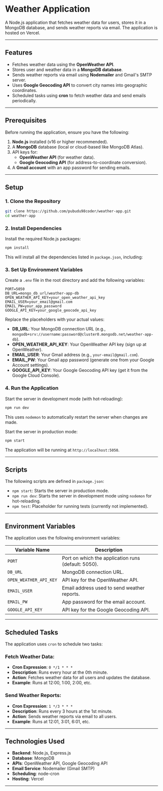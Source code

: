 # Weather Application

A Node.js application that fetches weather data for users, stores it in a MongoDB database, and sends weather reports via email. The application is hosted on Vercel.

---

## Features
- Fetches weather data using the **OpenWeather API**.
- Stores user and weather data in a **MongoDB database**.
- Sends weather reports via email using **Nodemailer** and Gmail's SMTP server.
- Uses **Google Geocoding API** to convert city names into geographic coordinates.
- Scheduled tasks using **cron** to fetch weather data and send emails periodically.

---

## Prerequisites
Before running the application, ensure you have the following:
1. **Node.js** installed (v16 or higher recommended).
2. A **MongoDB** database (local or cloud-based like MongoDB Atlas).
3. API keys for:
   - **OpenWeather API** (for weather data).
   - **Google Geocoding API** (for address-to-coordinate conversion).
4. A **Gmail account** with an app password for sending emails.

---

## Setup

### 1. Clone the Repository
```bash
git clone https://github.com/pubudu98coder/weather-app.git
cd weather-app
```

### 2. Install Dependencies
Install the required Node.js packages:
```bash
npm install
```
This will install all the dependencies listed in `package.json`, including:

### 3. Set Up Environment Variables
Create a `.env` file in the root directory and add the following variables:
```plaintext
PORT=5050
DB_URL=mongo_db_url/weather-app-db
OPEN_WEATHER_API_KEY=your_open_weather_api_key
EMAIL_USER=your_email@gmail.com
EMAIL_PW=your_app_password
GOOGLE_API_KEY=your_google_geocode_api_key
```
Replace the placeholders with your actual values:
- **DB_URL**: Your MongoDB connection URL (e.g., `mongodb+srv://username:password@cluster0.mongodb.net/weather-app-db`).
- **OPEN_WEATHER_API_KEY**: Your OpenWeather API key (sign up at OpenWeather).
- **EMAIL_USER**: Your Gmail address (e.g., `your-email@gmail.com`).
- **EMAIL_PW**: Your Gmail app password (generate one from your Google Account settings).
- **GOOGLE_API_KEY**: Your Google Geocoding API key (get it from the Google Cloud Console).

### 4. Run the Application
Start the server in development mode (with hot-reloading):
```bash
npm run dev
```
This uses `nodemon` to automatically restart the server when changes are made.

Start the server in production mode:
```bash
npm start
```
The application will be running at `http://localhost:5050`.

---

## Scripts
The following scripts are defined in `package.json`:
- `npm start`: Starts the server in production mode.
- `npm run dev`: Starts the server in development mode using `nodemon` for hot-reloading.
- `npm test`: Placeholder for running tests (currently not implemented).

---

## Environment Variables
The application uses the following environment variables:

| Variable Name         | Description                                      |
|----------------------|--------------------------------------------------|
| `PORT`               | Port on which the application runs (default: 5050). |
| `DB_URL`             | MongoDB connection URL.                         |
| `OPEN_WEATHER_API_KEY` | API key for the OpenWeather API.               |
| `EMAIL_USER`         | Email address used to send weather reports.     |
| `EMAIL_PW`           | App password for the email account.             |
| `GOOGLE_API_KEY`     | API key for the Google Geocoding API.           |

---

## Scheduled Tasks
The application uses `cron` to schedule two tasks:

### Fetch Weather Data:
- **Cron Expression**: `0 */1 * * *`
- **Description**: Runs every hour at the 0th minute.
- **Action**: Fetches weather data for all users and updates the database.
- **Example**: Runs at 12:00, 1:00, 2:00, etc.

### Send Weather Reports:
- **Cron Expression**: `1 */3 * * *`
- **Description**: Runs every 3 hours at the 1st minute.
- **Action**: Sends weather reports via email to all users.
- **Example**: Runs at 12:01, 3:01, 6:01, etc.
---

## Technologies Used
- **Backend**: Node.js, Express.js
- **Database**: MongoDB
- **APIs**: OpenWeather API, Google Geocoding API
- **Email Service**: Nodemailer (Gmail SMTP)
- **Scheduling**: node-cron
- **Hosting**: Vercel

---



